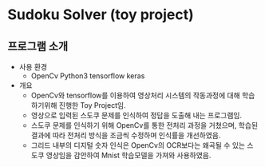 # Sudoku Solver (toy project)

## 프로그램 소개
- 사용 환경
    - OpenCv Python3 tensorflow keras
- 개요
    - OpenCv와 tensorflow를 이용하여 영상처리 시스템의 작동과정에 대해 학습하기위해 진행한 Toy Project임.
    - 영상으로 입력된 스도쿠 문제를 인식하여 정답을 도출해 내는 프로그램임.
    - 스도쿠 문제를 인식하기 위해 OpenCv를 통한 전처리 과정을 거쳤으며, 학습된 결과에 따라 전처리 방식을 조금씩 수정하며 인식률을 개선하였음.
    - 그리드 내부의 디지털 숫자 인식은 OpenCv의 OCR보다는 왜곡될 수 있는 스도쿠 영상임을 감안하여 Mnist 학습모델을 가져와 사용하였음.